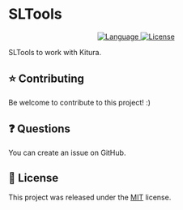 # SLTools

<p align="center">
    <a href="http://swift.org">
        <img src="https://img.shields.io/badge/Swift-4.0-brightgreen.svg" alt="Language" />
    </a>
    <a href="https://raw.githubusercontent.com/shial4/SLTools/master/LICENSE">
        <img src="https://img.shields.io/badge/license-MIT-blue.svg" alt="License" />
    </a>
</p>

SLTools to work with Kitura.


## ⭐ Contributing

Be welcome to contribute to this project! :)

## ❓ Questions

You can create an issue on GitHub.

## 📝 License

This project was released under the [MIT](LICENSE) license.
